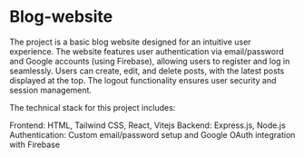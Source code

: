 ﻿# Blog-website
 
The project is a basic blog website designed for an intuitive user experience. 
The website features user authentication via email/password and Google accounts (using Firebase), allowing users to register and log in seamlessly. 
Users can create, edit, and delete posts, with the latest posts displayed at the top. The logout functionality ensures user security and session management.

The technical stack for this project includes:

Frontend: HTML, Tailwind CSS, React, Vitejs
Backend: Express.js, Node.js
Authentication: Custom email/password setup and Google OAuth integration with Firebase
